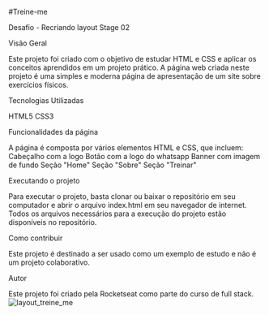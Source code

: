 #Treine-me

Desafio - Recriando layout Stage 02

Visão Geral

Este projeto foi criado com o objetivo de estudar HTML e CSS e aplicar os conceitos aprendidos em um projeto prático. 
A página web criada neste projeto é uma simples e moderna página de apresentação de um site sobre exercícios físicos.

Tecnologias Utilizadas

HTML5 CSS3

Funcionalidades da página

A página é composta por vários elementos HTML e CSS, que incluem: 
Cabeçalho com a logo 
Botão com a logo do whatsapp
Banner com imagem de fundo 
Seção "Home"
Seção "Sobre" 
Seção "Treinar"

Executando o projeto

Para executar o projeto, basta clonar ou baixar o repositório em seu computador e abrir o arquivo index.html em seu navegador de internet. 
Todos os arquivos necessários para a execução do projeto estão disponíveis no repositório.

Como contribuir

Este projeto é destinado a ser usado como um exemplo de estudo e não é um projeto colaborativo.

Autor

Este projeto foi criado pela Rocketseat como parte do curso de full stack.
![layout_treine_me](https://user-images.githubusercontent.com/82898190/219170169-6ebad6b2-85c5-4d5f-b25b-8e128dcd975c.png)
